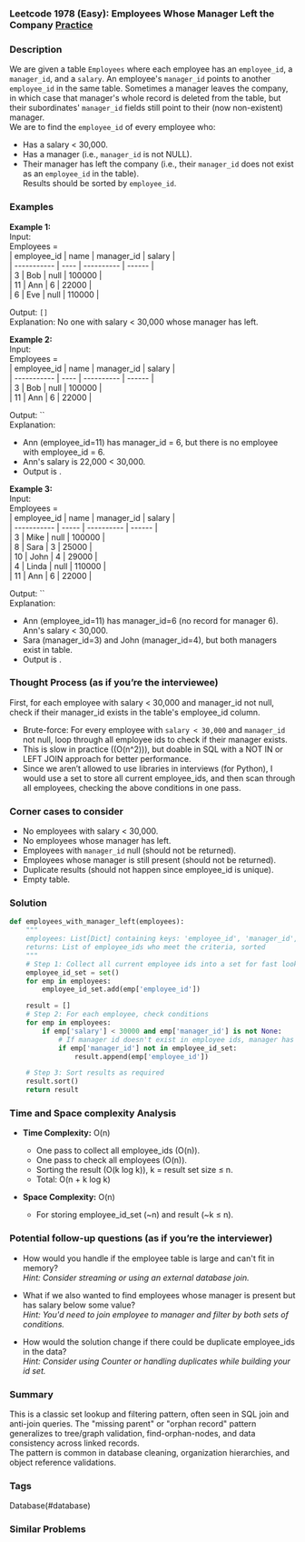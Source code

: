 ### Leetcode 1978 (Easy): Employees Whose Manager Left the Company [Practice](https://leetcode.com/problems/employees-whose-manager-left-the-company)

### Description  
We are given a table `Employees` where each employee has an `employee_id`, a `manager_id`, and a `salary`. An employee's `manager_id` points to another `employee_id` in the same table. Sometimes a manager leaves the company, in which case that manager's whole record is deleted from the table, but their subordinates' `manager_id` fields still point to their (now non-existent) manager.  
We are to find the `employee_id` of every employee who:
- Has a salary < 30,000.
- Has a manager (i.e., `manager_id` is not NULL).
- Their manager has left the company (i.e., their `manager_id` does not exist as an `employee_id` in the table).  
Results should be sorted by `employee_id`.

### Examples  

**Example 1:**  
Input:  
Employees =  
| employee_id | name | manager_id | salary |  
| ----------- | ---- | ---------- | ------ |  
| 3           | Bob  | null       | 100000 |  
| 11          | Ann  | 6          | 22000  |  
| 6           | Eve  | null       | 110000 |  

Output: `[]`  
Explanation: No one with salary < 30,000 whose manager has left.

**Example 2:**  
Input:  
Employees =  
| employee_id | name | manager_id | salary |  
| ----------- | ---- | ---------- | ------ |  
| 3           | Bob  | null       | 100000 |  
| 11          | Ann  | 6          | 22000  |  

Output: ``  
Explanation:  
- Ann (employee_id=11) has manager_id = 6, but there is no employee with employee_id = 6.
- Ann's salary is 22,000 < 30,000.
- Output is .

**Example 3:**  
Input:  
Employees =  
| employee_id | name  | manager_id | salary |  
| ----------- | ----- | ---------- | ------ |  
| 3           | Mike  | null       | 100000 |  
| 8           | Sara  | 3          | 25000  |  
| 10          | John  | 4          | 29000  |  
| 4           | Linda | null       | 110000 |  
| 11          | Ann   | 6          | 22000  |  

Output: ``  
Explanation:  
- Ann (employee_id=11) has manager_id=6 (no record for manager 6). Ann's salary < 30,000.
- Sara (manager_id=3) and John (manager_id=4), but both managers exist in table.
- Output is .

### Thought Process (as if you’re the interviewee)  
First, for each employee with salary < 30,000 and manager_id not null, check if their manager_id exists in the table's employee_id column.  
- Brute-force: For every employee with `salary < 30,000` and `manager_id` not null, loop through all employee ids to check if their manager exists.  
- This is slow in practice (\(O(n^2)\)), but doable in SQL with a NOT IN or LEFT JOIN approach for better performance.  
- Since we aren’t allowed to use libraries in interviews (for Python), I would use a set to store all current employee_ids, and then scan through all employees, checking the above conditions in one pass.

### Corner cases to consider  
- No employees with salary < 30,000.
- No employees whose manager has left.
- Employees with `manager_id` null (should not be returned).
- Employees whose manager is still present (should not be returned).
- Duplicate results (should not happen since employee_id is unique).
- Empty table.

### Solution

```python
def employees_with_manager_left(employees):
    """
    employees: List[Dict] containing keys: 'employee_id', 'manager_id', 'salary'
    returns: List of employee_ids who meet the criteria, sorted
    """
    # Step 1: Collect all current employee ids into a set for fast lookup
    employee_id_set = set()
    for emp in employees:
        employee_id_set.add(emp['employee_id'])

    result = []
    # Step 2: For each employee, check conditions
    for emp in employees:
        if emp['salary'] < 30000 and emp['manager_id'] is not None:
            # If manager id doesn't exist in employee ids, manager has left
            if emp['manager_id'] not in employee_id_set:
                result.append(emp['employee_id'])

    # Step 3: Sort results as required
    result.sort()
    return result
```

### Time and Space complexity Analysis  

- **Time Complexity:** O(n)  
  - One pass to collect all employee_ids (O(n)).
  - One pass to check all employees (O(n)).
  - Sorting the result (O(k log k)), k = result set size ≤ n.
  - Total: O(n + k log k)

- **Space Complexity:** O(n)  
  - For storing employee_id_set (~n) and result (~k ≤ n).


### Potential follow-up questions (as if you’re the interviewer)  

- How would you handle if the employee table is large and can't fit in memory?  
  *Hint: Consider streaming or using an external database join.*

- What if we also wanted to find employees whose manager is present but has salary below some value?  
  *Hint: You'd need to join employee to manager and filter by both sets of conditions.*

- How would the solution change if there could be duplicate employee_ids in the data?  
  *Hint: Consider using Counter or handling duplicates while building your id set.*


### Summary
This is a classic set lookup and filtering pattern, often seen in SQL join and anti-join queries. The "missing parent" or "orphan record" pattern generalizes to tree/graph validation, find-orphan-nodes, and data consistency across linked records.  
The pattern is common in database cleaning, organization hierarchies, and object reference validations.

### Tags
Database(#database)

### Similar Problems
